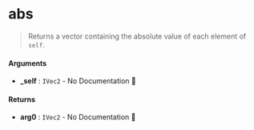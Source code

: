 # abs

>  Returns a vector containing the absolute value of each element of `self`.

#### Arguments

- **\_self** : `IVec2` \- No Documentation 🚧

#### Returns

- **arg0** : `IVec2` \- No Documentation 🚧